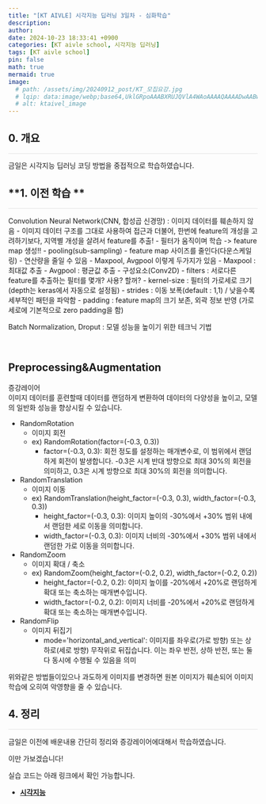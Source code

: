 ```yaml
---
title: "[KT AIVLE] 시각지능 딥러닝 3일차 - 심화학습"
description: 
author:
date: 2024-10-23 18:33:41 +0900
categories: [KT aivle school, 시각지능 딥러닝]
tags: [KT aivle school]
pin: false
math: true
mermaid: true
image:
  # path: /assets/img/20240912_post/KT_모집요강.jpg
  # lqip: data:image/webp;base64,UklGRpoAAABXRUJQVlA4WAoAAAAQAAAADwAABwAAQUxQSDIAAAARL0AmbZurmr57yyIiqE8oiG0bejIYEQTgqiDA9vqnsUSI6H+oAERp2HZ65qP/VIAWAFZQOCBCAAAA8AEAnQEqEAAIAAVAfCWkAALp8sF8rgRgAP7o9FDvMCkMde9PK7euH5M1m6VWoDXf2FkP3BqV0ZYbO6NA/VFIAAAA
  # alt: ktaivel_image
---
```


## **0. 개요**
<hr style="height: 0.5px; background-color: rgba(0, 0, 0, .1); border: none;" /> 
금일은 시각지능 딥러닝 코딩 방법을 중접적으로 학습하였습니다.

<br>

## **1. 이전 학습 **
<hr style="height: 0.5px; background-color: rgba(0, 0, 0, .1); border: none;" />
Convolution Neural Network(CNN, 합성곱 신경망) : 이미지 데이터를 훼손하지 않음
- 이미지 데이터 구조를 그대로 사용하여 접근과 더불어, 한번에 feature의 개성을 고려하기보다, 지역별 개성을 살려서 feature를 추출!
  - 필터가 움직이며 학습 -> feature map 생성!!
- pooling(sub-sampling)
  - feature map 사이즈를 줄인다(다운스케일링)
  - 연산량을 줄일 수 있음
  - Maxpool, Avgpool 이렇게 두가지가 있음
    - Maxpool : 최대값 추출
    - Avgpool : 평균값 추출
- 구성요소(Conv2D)
  - filters : 서로다른 feature를 추출하는 필터를 몇개? 사용? 할꺼?
  - kernel-size : 필터의 가로세로 크기(depth는 keras에서 자동으로 설정됨)
  - strides : 이동 보폭(default : 1,1) / 낮을수록 세부적인 패턴을 파악함
  - padding : feature map의 크기 보존, 외곽 정보 반영 (가로세로에 기본적으로 zero padding을 함)

Batch Normalization, Droput : 모델 성능을 높이기 위한 테크닉 기법

<br>

## **Preprocessing&Augmentation**
증강레이어  
이미지 데이터를 훈련할때 데이터를 랜덤하게 변환하여 데이터의 다양성을 높이고, 모델의 일반화 성능을 향상시킬 수 있습니다.
- RandomRotation
  - 이미지 회전
  - ex) RandomRotation(factor=(-0.3, 0.3))
    - factor=(-0.3, 0.3): 회전 정도를 설정하는 매개변수로, 이 범위에서 랜덤하게 회전이 발생합니다. -0.3은 시계 반대 방향으로 최대 30%의 회전을 의미하고, 0.3은 시계 방향으로 최대 30%의 회전을 의미합니다.
- RandomTranslation
  - 이미지 이동
  - ex) RandomTranslation(height_factor=(-0.3, 0.3), width_factor=(-0.3, 0.3))
    - height_factor=(-0.3, 0.3): 이미지 높이의 -30%에서 +30% 범위 내에서 랜덤한 세로 이동을 의미합니다.
    - width_factor=(-0.3, 0.3): 이미지 너비의 -30%에서 +30% 범위 내에서 랜덤한 가로 이동을 의미합니다.
- RandomZoom
  - 이미지 확대 / 축소
  - ex) RandomZoom(height_factor=(-0.2, 0.2), width_factor=(-0.2, 0.2))
    - height_factor=(-0.2, 0.2): 이미지 높이를 -20%에서 +20%로 랜덤하게 확대 또는 축소하는 매개변수입니다.
    - width_factor=(-0.2, 0.2): 이미지 너비를 -20%에서 +20%로 랜덤하게 확대 또는 축소하는 매개변수입니다.
- RandomFlip
  - 이미지 뒤집기
    - mode='horizontal_and_vertical': 이미지를 좌우로(가로 방향) 또는 상하로(세로 방향) 무작위로 뒤집습니다. 이는 좌우 반전, 상하 반전, 또는 둘 다 동시에 수행될 수 있음을 의미

위와같은 방법들이있으나 과도하게 이미지를 변경하면 원본 이미지가 훼손되어 이미지 학습에 오히여 악영향을 줄 수 있습니다.


## **4. 정리**
<hr style="height: 0.5px; background-color: rgba(0, 0, 0, .1); border: none;" /> 
금일은 이전에 배운내용 간단히 정리와 증강레이어에대해서 학습하였습니다.

이만 가보겠습니다!

실습 코드는 아래 링크에서 확인 가능합니다.
- [**시각지능**](https://github.com/Lucky-SeoYounghyun/kt_aivle/tree/main/visual_intelligence)
